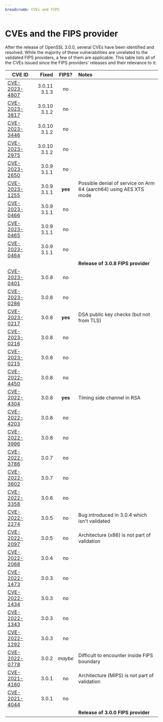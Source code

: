 ```yaml
---
breadcrumb: CVEs and FIPS
---
```

# CVEs and the FIPS provider

After the release of OpenSSL 3.0.0, several CVEs have been identified
and resolved.  While the majority of these vulnerabilities are unrelated
to the validated FIPS providers, a few of them are applicable.  This table
lists all of the CVEs issued since the FIPS providers' releases and their
relevance to it:

**CVE ID** | **Fixed** | **FIPS?** | **Notes**
----- | --: | :-: | :---------------
[CVE-2023-4807] | 3.0.11<br>3.1.3 | no |
[CVE-2023-3817] | 3.0.10<br>3.1.2 | no |
[CVE-2023-3446] | 3.0.10<br>3.1.2 | no |
[CVE-2023-2975] | 3.0.10<br>3.1.2 | no |
[CVE-2023-2650] | 3.0.9<br>3.1.1 | no |
[CVE-2023-1255] | 3.0.9<br>3.1.1 | **yes** | Possible denial of service on Arm 64 (aarch64) using AES XTS mode
[CVE-2023-0466] | 3.0.9<br>3.1.1 | no |
[CVE-2023-0465] | 3.0.9<br>3.1.1 | no |
[CVE-2023-0464] | 3.0.9<br>3.1.1 | no |
| | | | **Release of 3.0.8 FIPS provider**
[CVE-2023-0401] | 3.0.8 | no |
[CVE-2023-0286] | 3.0.8 | no |
[CVE-2023-0217] | 3.0.8 | **yes** | DSA public key checks (but not from TLS)
[CVE-2023-0216] | 3.0.8 | no |
[CVE-2023-0215] | 3.0.8 | no |
[CVE-2022-4450] | 3.0.8 | no |
[CVE-2022-4304] | 3.0.8 | **yes** | Timing side channel in RSA
[CVE-2022-4203] | 3.0.8 | no |
[CVE-2022-3996] | 3.0.8 | no |
[CVE-2022-3786] | 3.0.7 | no |
[CVE-2022-3602] | 3.0.7 | no |
[CVE-2022-3358] | 3.0.6 | no |
[CVE-2022-2274] | 3.0.5 | no | Bug introduced in 3.0.4 which isn't validated
[CVE-2022-2097] | 3.0.5 | no | Architecture (x86) is not part of validation
[CVE-2022-2068] | 3.0.4 | no |
[CVE-2022-1473] | 3.0.3 | no |
[CVE-2022-1434] | 3.0.3 | no |
[CVE-2022-1343] | 3.0.3 | no |
[CVE-2022-1292] | 3.0.3 | no |
[CVE-2022-0778] | 3.0.2 | _maybe_ | Difficult to encounter inside FIPS boundary
[CVE-2021-4160] | 3.0.1 | no | Architecture (MIPS) is not part of validation
[CVE-2021-4044] | 3.0.1 | no |
| | | | **Release of 3.0.0 FIPS provider**

[CVE-2023-4807]: vulnerabilities.html#CVE-2023-4807
[CVE-2023-3817]: vulnerabilities.html#CVE-2023-3817
[CVE-2023-3446]: vulnerabilities.html#CVE-2023-3446
[CVE-2023-2975]: vulnerabilities.html#CVE-2023-2975
[CVE-2023-2650]: vulnerabilities.html#CVE-2023-2650
[CVE-2023-1255]: vulnerabilities.html#CVE-2023-1255
[CVE-2023-0466]: vulnerabilities.html#CVE-2023-0466
[CVE-2023-0465]: vulnerabilities.html#CVE-2023-0465
[CVE-2023-0464]: vulnerabilities.html#CVE-2023-0464
[CVE-2023-0401]: vulnerabilities.html#CVE-2023-0401
[CVE-2023-0286]: vulnerabilities.html#CVE-2023-0286
[CVE-2023-0217]: vulnerabilities.html#CVE-2023-0217
[CVE-2023-0216]: vulnerabilities.html#CVE-2023-0216
[CVE-2023-0215]: vulnerabilities.html#CVE-2023-0215
[CVE-2022-4450]: vulnerabilities.html#CVE-2022-4450
[CVE-2022-4304]: vulnerabilities.html#CVE-2022-4304
[CVE-2022-4203]: vulnerabilities.html#CVE-2022-4203
[CVE-2022-3996]: vulnerabilities.html#CVE-2022-3996
[CVE-2022-3786]: vulnerabilities.html#CVE-2022-3786
[CVE-2022-3602]: vulnerabilities.html#CVE-2022-3602
[CVE-2022-3358]: vulnerabilities.html#CVE-2022-3358
[CVE-2022-2274]: vulnerabilities.html#CVE-2022-2274
[CVE-2022-2097]: vulnerabilities.html#CVE-2022-2097
[CVE-2022-2068]: vulnerabilities.html#CVE-2022-2068
[CVE-2022-1473]: vulnerabilities.html#CVE-2022-1473
[CVE-2022-1434]: vulnerabilities.html#CVE-2022-1434
[CVE-2022-1343]: vulnerabilities.html#CVE-2022-1343
[CVE-2022-1292]: vulnerabilities.html#CVE-2022-1292
[CVE-2022-0778]: vulnerabilities.html#CVE-2022-0778
[CVE-2021-4160]: vulnerabilities.html#CVE-2021-4160
[CVE-2021-4044]: vulnerabilities.html#CVE-2021-4044
